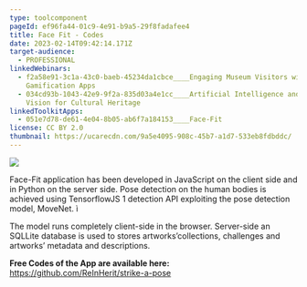 ```yaml
---
type: toolcomponent
pageId: ef96fa44-01c9-4e91-b9a5-29f8fadafee4
title: Face Fit - Codes
date: 2023-02-14T09:42:14.171Z
target-audience:
  - PROFESSIONAL
linkedWebinars:
  - f2a58e91-3c1a-43c0-baeb-45234da1cbce____Engaging Museum Visitors with
    Gamification Apps
  - 034cd93b-1043-42e9-9f2a-835d03a4e1cc____Artificial Intelligence and Computer
    Vision for Cultural Heritage
linkedToolkitApps:
  - 051e7d78-de61-4e04-8b05-ab6f7a184153____Face-Fit
license: CC BY 2.0
thumbnail: https://ucarecdn.com/9a5e4095-908c-45b7-a1d7-533eb8fdbddc/
---
```

![](https://ucarecdn.com/6db46a82-bdc6-43c8-968b-2aa985641ccf/)

Face-Fit application has been developed in JavaScript on the client side and in Python on the server side. Pose detection on the human bodies is achieved using TensorflowJS 1 detection API exploiting the pose detection model, MoveNet. ì

The model runs completely client-side in the browser. Server-side an SQLLite database is used to stores artworks’collections, challenges and artworks’ metadata and descriptions.

**Free Codes of the App are available here:**\
<https://github.com/ReInHerit/strike-a-pose>